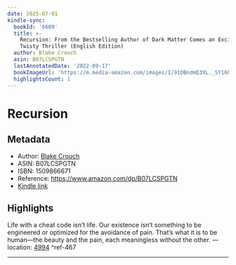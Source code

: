 ```yaml
---
date: 2025-07-01
kindle-sync:
  bookId: '6609'
  title: >-
    Recursion: From the Bestselling Author of Dark Matter Comes an Exciting,
    Twisty Thriller (English Edition)
  author: Blake Crouch
  asin: B07LCSPGTN
  lastAnnotatedDate: '2022-09-17'
  bookImageUrl: 'https://m.media-amazon.com/images/I/91OBndmQ3XL._SY160.jpg'
  highlightsCount: 1
---
```

# Recursion
## Metadata
* Author: [Blake Crouch](https://www.amazon.comundefined)
* ASIN: B07LCSPGTN
* ISBN: 1509866671
* Reference: https://www.amazon.com/dp/B07LCSPGTN
* [Kindle link](kindle://book?action=open&asin=B07LCSPGTN)

## Highlights
Life with a cheat code isn’t life. Our existence isn’t something to be engineered or optimized for the avoidance of pain. That’s what it is to be human—the beauty and the pain, each meaningless without the other. — location: [4994](kindle://book?action=open&asin=B07LCSPGTN&location=4994) ^ref-467

---
